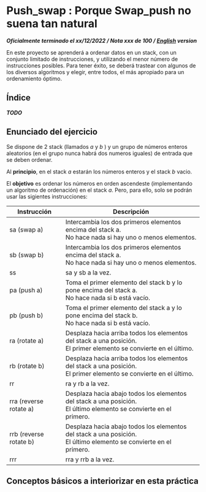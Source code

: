 # Push_swap : Porque Swap_push no suena tan natural
***Oficialmente terminado el xx/12/2022 / Nota xxx de 100 / [English](README.md) version***

En este proyecto se aprenderá a ordenar datos en un stack, con un conjunto limitado de instrucciones, y utilizando el menor número de instrucciones posibles. Para tener éxito, se deberá trastear con algunos de los diversos algoritmos y elegir, entre todos, el más apropiado para un ordenamiento óptimo.

## Índice
***TODO***

## Enunciado del ejercicio
Se dispone de 2 stack (llamados *a* y *b* ) y un grupo de números enteros aleatorios (en el grupo nunca habrá dos numeros iguales) de entrada que se deben ordenar.

Al **principio**, en el stack *a* estarán los números enteros y el stack *b* vacio.

El **objetivo** es ordenar los números en orden ascendeste (implementando un algoritmo de ordenación) en el stack *a*. Pero, para ello, solo se podrán usar las sigientes instrucciones:

| Instrucción            | Descripción                                                                                                          |
|------------------------|----------------------------------------------------------------------------------------------------------------------|
| sa (swap a)            | Intercambia los dos primeros elementos encima del stack a.<br>No hace nada si hay uno o menos elementos.             |
| sb (swap b)            | Intercambia los dos primeros elementos encima del stack a.<br>No hace nada si hay uno o menos elementos.             |
| ss                     | sa y sb a la vez.                                                                                                    |
| pa (push a)            | Toma el primer elemento del stack b y lo pone encima del stack a.<br>No hace nada si b está vacío.                   |
| pb (push b)            | Toma el primer elemento del stack a y lo pone encima del stack b.<br>No hace nada si b está vacío.                   |
| ra (rotate a)          | Desplaza hacia arriba todos los elementos del stack a una posición.<br>El primer elemento se convierte en el último. |
| rb (rotate b)          | Desplaza hacia arriba todos los elementos del stack a una posición.<br>El primer elemento se convierte en el último. |
| rr                     | ra y rb a la vez.                                                                                                    |
| rra (reverse rotate a) | Desplaza hacia abajo todos los elementos del stack a una posición.<br>El último elemento se convierte en el primero. |
| rrb (reverse rotate b) | Desplaza hacia abajo todos los elementos del stack a una posición.<br>El último elemento se convierte en el primero. |
| rrr                    | rra y rrb a la vez.                                                                                                  |

## Conceptos básicos a interiorizar en esta práctica
